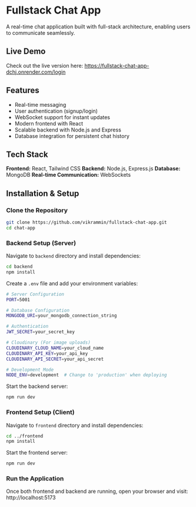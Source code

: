 # Fullstack Chat App

A real-time chat application built with full-stack architecture, enabling users to communicate seamlessly.

## Live Demo

Check out the live version here: https://fullstack-chat-app-dchj.onrender.com/login

## Features
- Real-time messaging
- User authentication (signup/login)
- WebSocket support for instant updates
- Modern frontend with React
- Scalable backend with Node.js and Express
- Database integration for persistent chat history

## Tech Stack
**Frontend:** React, Tailwind CSS
**Backend:** Node.js, Express.js
**Database:** MongoDB
**Real-time Communication:** WebSockets

## Installation & Setup

### Clone the Repository
```sh
git clone https://github.com/vikrammin/fullstack-chat-app.git
cd chat-app
```

### Backend Setup (Server)

Navigate to `backend` directory and install dependencies:
```sh
cd backend
npm install
```

Create a  ``.env`` file and add your environment variables:
```sh
# Server Configuration
PORT=5001

# Database Configuration
MONGODB_URI=your_mongodb_connection_string

# Authentication
JWT_SECRET=your_secret_key

# Cloudinary (For image uploads)
CLOUDINARY_CLOUD_NAME=your_cloud_name  
CLOUDINARY_API_KEY=your_api_key  
CLOUDINARY_API_SECRET=your_api_secret  

# Development Mode
NODE_ENV=development  # Change to 'production' when deploying
```

Start the backend server:
```sh
npm run dev
```

### Frontend Setup (Client)

Navigate to `frontend` directory and install dependencies: 
```sh
cd ../frontend
npm install
```

Start the frontend server:
```sh
npm run dev
```

### Run the Application

Once both frontend and backend are running, open your browser and visit: http://localhost:5173
